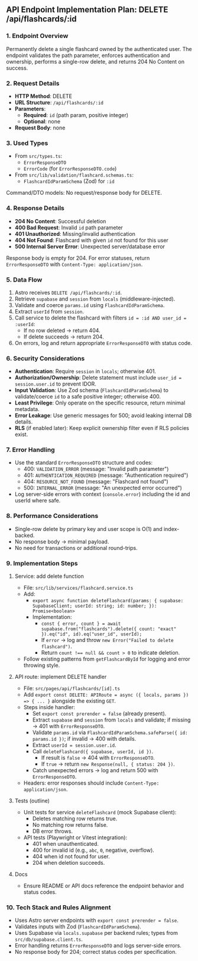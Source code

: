 ## API Endpoint Implementation Plan: DELETE /api/flashcards/:id

### 1. Endpoint Overview
Permanently delete a single flashcard owned by the authenticated user. The endpoint validates the path parameter, enforces authentication and ownership, performs a single-row delete, and returns 204 No Content on success.

### 2. Request Details
- **HTTP Method**: DELETE
- **URL Structure**: `/api/flashcards/:id`
- **Parameters**:
  - **Required**: `id` (path param, positive integer)
  - **Optional**: none
- **Request Body**: none

### 3. Used Types
- From `src/types.ts`:
  - `ErrorResponseDTO`
  - `ErrorCode` (for `ErrorResponseDTO.code`)
- From `src/lib/validation/flashcard.schemas.ts`:
  - `FlashcardIdParamSchema` (Zod) for `:id`

Command/DTO models: No request/response body for DELETE.

### 4. Response Details
- **204 No Content**: Successful deletion
- **400 Bad Request**: Invalid `id` path parameter
- **401 Unauthorized**: Missing/invalid authentication
- **404 Not Found**: Flashcard with given `id` not found for this user
- **500 Internal Server Error**: Unexpected server/database error

Response body is empty for 204. For error statuses, return `ErrorResponseDTO` with `Content-Type: application/json`.

### 5. Data Flow
1. Astro receives `DELETE /api/flashcards/:id`.
2. Retrieve `supabase` and `session` from `locals` (middleware-injected).
3. Validate and coerce `params.id` using `FlashcardIdParamSchema`.
4. Extract `userId` from `session`.
5. Call service to delete the flashcard with filters `id = :id AND user_id = :userId`:
   - If no row deleted → return 404.
   - If delete succeeds → return 204.
6. On errors, log and return appropriate `ErrorResponseDTO` with status code.

### 6. Security Considerations
- **Authentication**: Require `session` in `locals`; otherwise 401.
- **Authorization/Ownership**: Delete statement must include `user_id = session.user.id` to prevent IDOR.
- **Input Validation**: Use Zod schema (`FlashcardIdParamSchema`) to validate/coerce `id` to a safe positive integer; otherwise 400.
- **Least Privilege**: Only operate on the specific resource, return minimal metadata.
- **Error Leakage**: Use generic messages for 500; avoid leaking internal DB details.
- **RLS** (if enabled later): Keep explicit ownership filter even if RLS policies exist.

### 7. Error Handling
- Use the standard `ErrorResponseDTO` structure and codes:
  - 400: `VALIDATION_ERROR` (message: "Invalid path parameter")
  - 401: `AUTHENTICATION_REQUIRED` (message: "Authentication required")
  - 404: `RESOURCE_NOT_FOUND` (message: "Flashcard not found")
  - 500: `INTERNAL_ERROR` (message: "An unexpected error occurred")
- Log server-side errors with context (`console.error`) including the id and userId where safe.

### 8. Performance Considerations
- Single-row delete by primary key and user scope is O(1) and index-backed.
- No response body → minimal payload.
- No need for transactions or additional round-trips.

### 9. Implementation Steps
1. Service: add delete function
   - File: `src/lib/services/flashcard.service.ts`
   - Add:
     - `export async function deleteFlashcard(params: { supabase: SupabaseClient; userId: string; id: number; }): Promise<boolean>`
     - Implementation:
       - `const { error, count } = await supabase.from("flashcards").delete({ count: "exact" }).eq("id", id).eq("user_id", userId);`
       - If `error` → log and throw `new Error("Failed to delete flashcard")`.
       - Return `count !== null && count > 0` to indicate deletion.
   - Follow existing patterns from `getFlashcardById` for logging and error throwing style.

2. API route: implement DELETE handler
   - File: `src/pages/api/flashcards/[id].ts`
   - Add `export const DELETE: APIRoute = async ({ locals, params }) => { ... }` alongside the existing `GET`.
   - Steps inside handler:
     - Set `export const prerender = false` (already present).
     - Extract `supabase` and `session` from `locals` and validate; if missing → 401 with `ErrorResponseDTO`.
     - Validate `params.id` via `FlashcardIdParamSchema.safeParse({ id: params.id })`; if invalid → 400 with details.
     - Extract `userId = session.user.id`.
     - Call `deleteFlashcard({ supabase, userId, id })`.
       - If result is `false` → 404 with `ErrorResponseDTO`.
       - If `true` → return `new Response(null, { status: 204 })`.
     - Catch unexpected errors → log and return 500 with `ErrorResponseDTO`.
   - Headers: error responses should include `Content-Type: application/json`.

3. Tests (outline)
   - Unit tests for service `deleteFlashcard` (mock Supabase client):
     - Deletes matching row returns true.
     - No matching row returns false.
     - DB error throws.
   - API tests (Playwright or Vitest integration):
     - 401 when unauthenticated.
     - 400 for invalid id (e.g., `abc`, `0`, negative, overflow).
     - 404 when id not found for user.
     - 204 when deletion succeeds.

4. Docs
   - Ensure README or API docs reference the endpoint behavior and status codes.

### 10. Tech Stack and Rules Alignment
- Uses Astro server endpoints with `export const prerender = false`.
- Validates inputs with Zod (`FlashcardIdParamSchema`).
- Uses Supabase via `locals.supabase` per backend rules; types from `src/db/supabase.client.ts`.
- Error handling returns `ErrorResponseDTO` and logs server-side errors.
- No response body for 204; correct status codes per specification.


